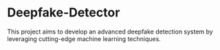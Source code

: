 # Deepfake-Detector
This project aims to develop an advanced deepfake detection system by leveraging cutting-edge machine learning techniques. 
